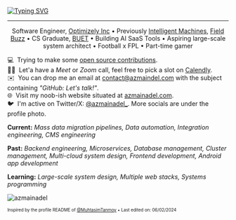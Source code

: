 [![Typing SVG](https://readme-typing-svg.herokuapp.com?font=Jost&size=92&color=000000&center=true&vCenter=true&width=1000&height=160&lines=%3CHello%2C+World!%2F%3E;%3C%E0%A6%95%E0%A6%BF%E0%A6%B0%E0%A7%87%2C+%E0%A6%AA%E0%A7%83%E0%A6%A5%E0%A6%BF%E0%A6%AC%E0%A7%80!%2F%3E)](https://git.io/typing-svg)
<!---
*<p align="center">"I turn coffee into code, use tabs over spaces, and sometimes despise myself as an engineer."</p>*
--->
---
<p align="center">Software Engineer, <a href='https://optimizely.com'>Optimizely Inc</a> • Previously <a href='https://intelligentmachin.es'>Intelligent Machines</a>, <a href='https://field.buzz'>Field Buzz</a> • CS Graduate, <a href='https://buet.ac.bd'>BUET</a> • Building AI SaaS Tools • Aspiring large-scale system architect • Football x FPL • Part-time gamer</p>

💻 &nbsp;Trying to make some <a href="https://github.com/azmainadel/contribution-tracker" target="_blank">open source contributions</a>. <br> 
🤝🏻 &nbsp;Let'a have a *Meet* or *Zoom* call, feel free to pick a slot on <a href="https://calendly.com/azmainadel/30min" target="_blank">Calendly</a>. <br>
✉️ &nbsp;You can drop me an email at contact@azmaindel.com with the subject containing *"GitHub: Let's talk!"*. <br>
🌐 &nbsp;Visit my noob-ish website situated at <a href="https://azmainadel.com" target="_blank">azmainadel.com</a>. <br> 
🐦 &nbsp;I'm active on Twitter/X: <a href="https://twitter.com/azmainadel_" target="_blank">@azmainadel_</a>. More socials are under the profile photo.

<!-- - 👨‍💻 Personal site: [https://azmainadel.site/](https://azmainadel.me/)
- 📝 Some stuff I wrote: [https://azmainadel.site/blog/](https://azmainadel.site/blog/)
- 📫 Reach me: **azmainadel47@gmail.com**
- 📄 Check out my resume: [https://azmainadel.site/resume/](https://azmainadel.site/resume/) -->

<!---
<p align="center">
  <img src="https://github-readme-stats.vercel.app/api?username=azmainadel&show_icons=true"/>
</p>
--->

**Current:** *Mass data migration pipelines, Data automation, Integration engineering, CMS engineering*

**Past:** *Backend engineering, Microservices, Database management, Cluster management, Multi-cloud system design, Frontend development, Android app development* <br/>

**Learning:** *Large-scale system design, Multiple web stacks, Systems programming* <br/>


<!--- 📄 &nbsp;Check out my <a href="https://azmainadel.github.io/blog/" target="_blank">random writings</a>. <br> --->
<!--- 💡 &nbsp;On track with learning more about system design and software architecture. <br>  --->
<!--- 🎮 &nbsp;In my free time, I push my rank on *Apex Legends*. --->

<p align="left">
 <img align='center' src="https://komarev.com/ghpvc/?username=azmainadel" alt="azmainadel" /> 
</p>
<sub><sup>Inspired by the profile README of <a href="https://github.com/MuhtasimTanmoy" target="_blank">@MuhtasimTanmoy</a> • </sup></sub>
<sub><sup>Last edited on: 06/02/2024</sup></sub>
